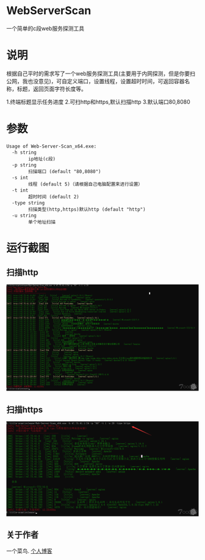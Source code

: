 # WebServerScan
一个简单的c段web服务探测工具
# 说明
根据自己平时的需求写了一个web服务探测工具(主要用于内网探测，但是你要扫公网，我也没意见)，可自定义端口，设置线程，设置超时时间，可返回容器名称，标题，返回页面字符长度等。

1.终端标题显示任务进度
2.可扫http和https,默认扫描http
3.默认端口80,8080
# 参数
```
Usage of Web-Server-Scan_x64.exe:
  -h string
        ip地址(c段)
  -p string
        扫描端口 (default "80,8080")
  -s int
        线程 (default 5)（请根据自己电脑配置来进行设置）
  -t int
        超时时间 (default 2)
  -type string
        扫描类型(http,https)默认http (default "http")
  -u string
        单个地址扫描
```
# 运行截图
## 扫描http
![运行截图](https://github.com/TRYblog/WebServerScan/blob/main/1.png)
## 扫描https
![运行截图](https://github.com/TRYblog/WebServerScan/blob/main/3.png)
## 关于作者
一个菜鸟.
[个人博客](https://www.nctry.com)
